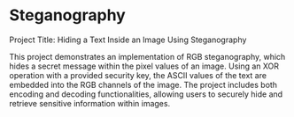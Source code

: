 # Steganography
Project Title: Hiding a Text Inside an Image Using Steganography

This project demonstrates an implementation of RGB steganography, which hides a secret message within the pixel values of an image. Using an XOR operation with a provided security key, the ASCII values of the text are embedded into the RGB channels of the image. The project includes both encoding and decoding functionalities, allowing users to securely hide and retrieve sensitive information within images.
